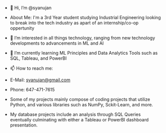 - 👋 Hi, I’m @syanujan
- About Me: I'm a 3rd Year student studying Industrial Engineering looking to break into the tech industry as apart of an internship/co-op oppertunity
- 👀 I’m interested in all things technology, ranging from new technology developments to advancements in ML and AI
- 🌱 I’m currently learning ML Principles and Data Analytics Tools such as SQL, Tableau, and PowerBI
- 📫 How to reach me:
- E-Mail: syanujan@gmail.com
- Phone: 647-471-7615

- Some of my projects mainly compose of coding projects that utilize Python, and various libraries such as NumPy, Sckit-Learn, and more. 

- My database projects include an analysis through SQL Queries eventually culminating with either a Tableau or PowerBI dashboard presentation.
  
